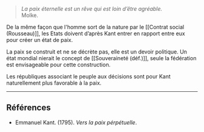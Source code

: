 >*La paix éternelle est un rêve qui est loin d’être agréable.*<br/>
>Molke.

De la même façon que l'homme sort de la nature par le [[Contrat social (Rousseau)]], les Etats doivent d’après Kant entrer en rapport entre eux pour créer un état de paix.

La paix se construit et ne se décrète pas, elle est un devoir politique. Un état mondial nierait le concept de [[Souveraineté (déf.)]], seule la fédération est envisageable pour cette construction. 

Les républiques associant le peuple aux décisions sont pour Kant naturellement plus favorable à la paix.

---

 ## Références
 
 - Emmanuel Kant. (1795). _Vers la paix pérpétuelle_.